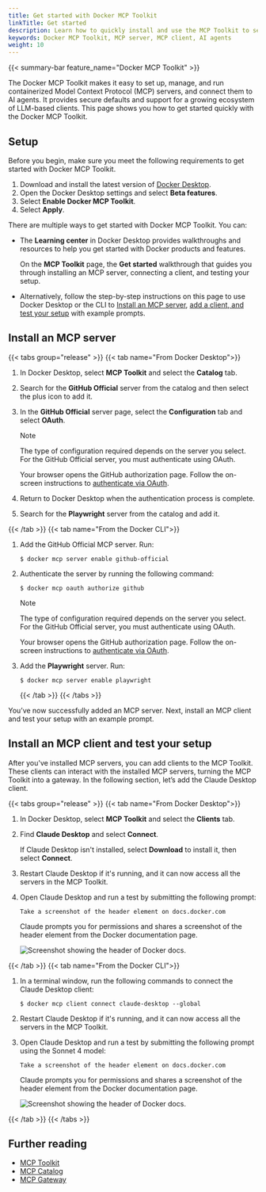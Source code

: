 ```yaml
---
title: Get started with Docker MCP Toolkit
linkTitle: Get started
description: Learn how to quickly install and use the MCP Toolkit to set up servers and clients.
keywords: Docker MCP Toolkit, MCP server, MCP client, AI agents
weight: 10
---
```


{{< summary-bar feature_name="Docker MCP Toolkit" >}}

The Docker MCP Toolkit makes it easy to set up, manage, and run containerized
Model Context Protocol (MCP) servers, and connect them to AI agents. It
provides secure defaults and support for a growing ecosystem of LLM-based
clients. This page shows you how to get started quickly with the Docker MCP
Toolkit.

## Setup

Before you begin, make sure you meet the following requirements to get started with Docker MCP Toolkit.

1. Download and install the latest version of [Docker Desktop](/get-started/get-docker/).
2. Open the Docker Desktop settings and select **Beta features**.
3. Select **Enable Docker MCP Toolkit**.
4. Select **Apply**.

There are multiple ways to get started with Docker MCP Toolkit. You can:

- The **Learning center** in Docker Desktop provides walkthroughs and resources
  to help you get started with Docker products and features.

  On the **MCP Toolkit** page, the **Get started** walkthrough that guides you
  through installing an MCP server, connecting a client, and testing your
  setup.

- Alternatively, follow the step-by-step instructions on this page to use
  Docker Desktop or the CLI to [Install an MCP server](#install-an-mcp-server),
  [add a client, and test your setup](#install-an-mcp-client-and-test-your-setup)
  with example prompts.

## Install an MCP server

{{< tabs group="release" >}}
{{< tab name="From Docker Desktop">}}

1. In Docker Desktop, select **MCP Toolkit** and select the **Catalog** tab.
2. Search for the **GitHub Official** server from the catalog and then select the plus icon to add it.
3. In the **GitHub Official** server page, select the **Configuration** tab and select **OAuth**.

   > [!NOTE]
   >
   > The type of configuration required depends on the server you select. For the GitHub Official server, you must authenticate using OAuth.

   Your browser opens the GitHub authorization page. Follow the on-screen instructions to [authenticate via OAuth](/manuals/ai/mcp-catalog-and-toolkit/toolkit.md#authenticate-via-oauth).

4. Return to Docker Desktop when the authentication process is complete.
5. Search for the **Playwright** server from the catalog and add it.

{{< /tab >}}
{{< tab name="From the Docker CLI">}}

1. Add the GitHub Official MCP server. Run:

   ```console
   $ docker mcp server enable github-official
   ```

2. Authenticate the server by running the following command:

   ```console
   $ docker mcp oauth authorize github
   ```

   > [!NOTE]
   >
   > The type of configuration required depends on the server you select. For the GitHub Official server, you must authenticate using OAuth.

   Your browser opens the GitHub authorization page. Follow the on-screen instructions to [authenticate via OAuth](/manuals/ai/mcp-catalog-and-toolkit/toolkit.md#authenticate-via-oauth).

3. Add the **Playwright** server. Run:

   ```console
   $ docker mcp server enable playwright
   ```

   {{< /tab >}}
   {{< /tabs >}}

You’ve now successfully added an MCP server. Next, install an MCP client and test your setup with an example prompt.

## Install an MCP client and test your setup

After you've installed MCP servers, you can add clients to the MCP Toolkit. These clients can interact with the installed MCP servers, turning the MCP Toolkit into a gateway. In the following section, let’s add the Claude Desktop client.

{{< tabs group="release" >}}
{{< tab name="From Docker Desktop">}}

1. In Docker Desktop, select **MCP Toolkit** and select the **Clients** tab.
2. Find **Claude Desktop** and select **Connect**.

   If Claude Desktop isn't installed, select **Download** to install it, then select **Connect**.

3. Restart Claude Desktop if it's running, and it can now access all the servers in the MCP Toolkit.
4. Open Claude Desktop and run a test by submitting the following prompt:

   ```text
   Take a screenshot of the header element on docs.docker.com
   ```

   Claude prompts you for permissions and shares a screenshot of the header element from the Docker documentation page.

   ![Screenshot showing the header of Docker docs.](./images/claude-desktop-example.png)

{{< /tab >}}
{{< tab name="From the Docker CLI">}}

1. In a terminal window, run the following commands to connect the Claude Desktop client:

   ```console
   $ docker mcp client connect claude-desktop --global
   ```

2. Restart Claude Desktop if it's running, and it can now access all the servers in the MCP Toolkit.
3. Open Claude Desktop and run a test by submitting the following prompt using the Sonnet 4 model:

   ```text
   Take a screenshot of the header element on docs.docker.com
   ```

   Claude prompts you for permissions and shares a screenshot of the header element from the Docker documentation page.

   ![Screenshot showing the header of Docker docs.](./images/claude-desktop-example.png)

{{< /tab >}}
{{< /tabs >}}

## Further reading

- [MCP Toolkit](/manuals/ai/mcp-catalog-and-toolkit/toolkit.md)
- [MCP Catalog](/manuals/ai/mcp-catalog-and-toolkit/catalog.md)
- [MCP Gateway](/manuals/ai/mcp-catalog-and-toolkit/mcp-gateway.md)
